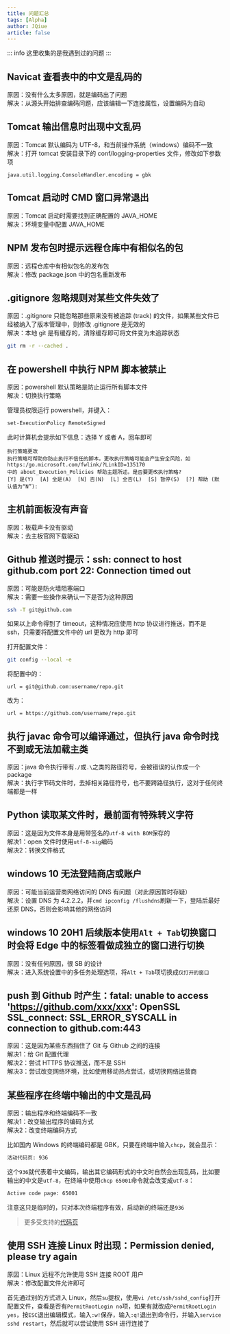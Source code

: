 ```yaml
---
title: 问题汇总
tags: [Alpha]
author: JQiue
article: false
---
```


::: info
这里收集的是我遇到过的问题
:::

## Navicat 查看表中的中文是乱码的

原因：没有什么太多原因，就是编码出了问题  
解决：从源头开始排查编码问题，应该编辑一下连接属性，设置编码为自动

## Tomcat 输出信息时出现中文乱码

原因：Tomcat 默认编码为 UTF-8，和当前操作系统（windows）编码不一致  
解决：打开 tomcat 安装目录下的 conf/logging-properties 文件，修改如下参数项

```
java.util.logging.ConsoleHandler.encoding = gbk
```

## Tomcat 启动时 CMD 窗口异常退出

原因：Tomcat 启动时需要找到正确配置的 JAVA_HOME  
解决：环境变量中配置 JAVA_HOME

## NPM 发布包时提示远程仓库中有相似名的包

原因：远程仓库中有相似包名的发布包  
解决：修改 package.json 中的包名重新发布

## .gitignore 忽略规则对某些文件失效了

原因：.gitignore 只能忽略那些原来没有被追踪 (track) 的文件，如果某些文件已经被纳入了版本管理中，则修改 .gitignore 是无效的  
解决：本地 git 是有缓存的，清除缓存即可将文件变为未追踪状态

```sh
git rm -r --cached .
```

## 在 powershell 中执行 NPM 脚本被禁止

原因：powershell 默认策略是防止运行所有脚本文件  
解决：切换执行策略

管理员权限运行 powershell，并键入：

```sh
set-ExecutionPolicy RemoteSigned
```

此时计算机会提示如下信息：选择 Y 或者 A，回车即可

```
执行策略更改
执行策略可帮助你防止执行不信任的脚本。更改执行策略可能会产生安全风险，如 https:/go.microsoft.com/fwlink/?LinkID=135170
中的 about_Execution_Policies 帮助主题所述。是否要更改执行策略?
[Y] 是(Y)  [A] 全是(A)  [N] 否(N)  [L] 全否(L)  [S] 暂停(S)  [?] 帮助 (默认值为“N”):
```

## 主机前面板没有声音

原因：板载声卡没有驱动  
解决：去主板官网下载驱动

## Github 推送时提示：ssh: connect to host github.com port 22: Connection timed out

原因：可能是防火墙阻塞端口  
解决：需要一些操作来确认一下是否为这种原因

```sh
ssh -T git@github.com
```

如果以上命令得到了 timeout，这种情况应使用 http 协议进行推送，而不是 ssh，只需要将配置文件中的 url 更改为 http 即可

打开配置文件：

```sh
git config --local -e
```

将配置中的：

```
url = git@github.com:username/repo.git
```

改为：

```
url = https://github.com/username/repo.git
```

## 执行 javac 命令可以编译通过，但执行 java 命令时找不到或无法加载主类

原因：java 命令执行带有`./`或`.\`之类的路径符号，会被错误的认作成一个 package  
解决：执行字节码文件时，去掉相关路径符号，也不要跨路径执行，这对于任何终端都是一样

## Python 读取某文件时，最前面有特殊转义字符

原因：这是因为文件本身是用带签名的`utf-8 with BOM`保存的  
解决1：open 文件时使用`utf-8-sig`编码  
解决2：转换文件格式

## windows 10 无法登陆商店或账户

原因：可能当前运营商网络访问的 DNS 有问题（对此原因暂时存疑）  
解决：设置 DNS 为 4.2.2.2，并`cmd ipconfig /flushdns`刷新一下，登陆后最好还原 DNS，否则会影响其他的网络访问

## windows 10 20H1 后续版本使用`Alt + Tab`切换窗口时会将 Edge 中的标签看做成独立的窗口进行切换

原因：没有任何原因，很 SB 的设计  
解决：进入系统设置中的多任务处理选项，将`Alt + Tab`项切换成`仅打开的窗口`

## push 到 Github 时产生：fatal: unable to access 'https://github.com/xxx/xxx': OpenSSL SSL_connect: SSL_ERROR_SYSCALL in connection to github.com:443

原因：这是因为某些东西挡住了 Git 与 Github 之间的连接  
解决1：给 Git 配置代理  
解决2：尝试 HTTPS 协议推送，而不是 SSH  
解决3：尝试改变网络环境，比如使用移动热点尝试，或切换网络运营商

## 某些程序在终端中输出的中文是乱码

原因：输出程序和终端编码不一致  
解决1：改变输出程序的编码方式  
解决2：改变终端编码方式

比如国内 Windows 的终端编码都是 GBK，只要在终端中输入`chcp`，就会显示：

```sh
活动代码页: 936
```

这个`936`就代表着中文编码，输出其它编码形式的中文时自然会出现乱码，比如要输出的中文是`utf-8`，在终端中使用`chcp 65001`命令就会改变成`utf-8`：

```sh
Active code page: 65001
```

注意这只是临时的，只对本次终端程序有效，启动新的终端还是`936`

> 更多受支持的[代码页](https://docs.microsoft.com/zh-cn/windows-server/administration/windows-commands/chcp)

## 使用 SSH 连接 Linux 时出现：Permission denied, please try again

原因：Linux 远程不允许使用 SSH 连接 ROOT 用户  
解决：修改配置文件允许即可

首先通过别的方式进入 Linux，然后`su`提权，使用`vi /etc/ssh/sshd_config`打开配置文件，查看是否有`PermitRootLogin no`项，如果有就改成`PermitRootLogin yes`，按`ESC`退出编辑模式，输入`:w!`保存，输入`:q!`退出到命令行，并输入`service sshd restart`，然后就可以尝试使用 SSH 进行连接了
